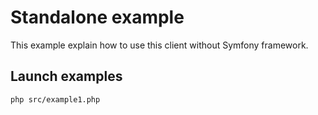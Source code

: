 # Standalone example 

This example explain how to use this client without Symfony framework.

## Launch examples

```shell script
php src/example1.php 
```
